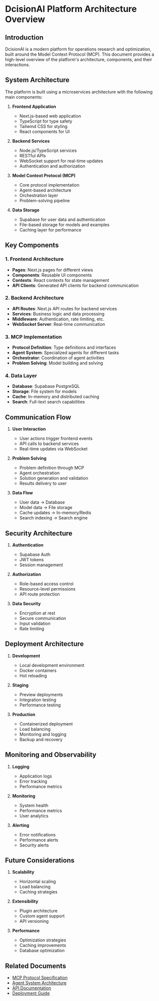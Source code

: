 # DcisionAI Platform Architecture Overview

## Introduction

DcisionAI is a modern platform for operations research and optimization, built around the Model Context Protocol (MCP). This document provides a high-level overview of the platform's architecture, components, and their interactions.

## System Architecture

The platform is built using a microservices architecture with the following main components:

1. **Frontend Application**
   - Next.js-based web application
   - TypeScript for type safety
   - Tailwind CSS for styling
   - React components for UI

2. **Backend Services**
   - Node.js/TypeScript services
   - RESTful APIs
   - WebSocket support for real-time updates
   - Authentication and authorization

3. **Model Context Protocol (MCP)**
   - Core protocol implementation
   - Agent-based architecture
   - Orchestration layer
   - Problem-solving pipeline

4. **Data Storage**
   - Supabase for user data and authentication
   - File-based storage for models and examples
   - Caching layer for performance

## Key Components

### 1. Frontend Architecture
- **Pages**: Next.js pages for different views
- **Components**: Reusable UI components
- **Contexts**: React contexts for state management
- **API Clients**: Generated API clients for backend communication

### 2. Backend Architecture
- **API Routes**: Next.js API routes for backend services
- **Services**: Business logic and data processing
- **Middleware**: Authentication, rate limiting, etc.
- **WebSocket Server**: Real-time communication

### 3. MCP Implementation
- **Protocol Definition**: Type definitions and interfaces
- **Agent System**: Specialized agents for different tasks
- **Orchestrator**: Coordination of agent activities
- **Problem Solving**: Model building and solving

### 4. Data Layer
- **Database**: Supabase PostgreSQL
- **Storage**: File system for models
- **Cache**: In-memory and distributed caching
- **Search**: Full-text search capabilities

## Communication Flow

1. **User Interaction**
   - User actions trigger frontend events
   - API calls to backend services
   - Real-time updates via WebSocket

2. **Problem Solving**
   - Problem definition through MCP
   - Agent orchestration
   - Solution generation and validation
   - Results delivery to user

3. **Data Flow**
   - User data → Database
   - Model data → File storage
   - Cache updates → In-memory/Redis
   - Search indexing → Search engine

## Security Architecture

1. **Authentication**
   - Supabase Auth
   - JWT tokens
   - Session management

2. **Authorization**
   - Role-based access control
   - Resource-level permissions
   - API route protection

3. **Data Security**
   - Encryption at rest
   - Secure communication
   - Input validation
   - Rate limiting

## Deployment Architecture

1. **Development**
   - Local development environment
   - Docker containers
   - Hot reloading

2. **Staging**
   - Preview deployments
   - Integration testing
   - Performance testing

3. **Production**
   - Containerized deployment
   - Load balancing
   - Monitoring and logging
   - Backup and recovery

## Monitoring and Observability

1. **Logging**
   - Application logs
   - Error tracking
   - Performance metrics

2. **Monitoring**
   - System health
   - Performance metrics
   - User analytics

3. **Alerting**
   - Error notifications
   - Performance alerts
   - Security alerts

## Future Considerations

1. **Scalability**
   - Horizontal scaling
   - Load balancing
   - Caching strategies

2. **Extensibility**
   - Plugin architecture
   - Custom agent support
   - API versioning

3. **Performance**
   - Optimization strategies
   - Caching improvements
   - Database optimization

## Related Documents

- [MCP Protocol Specification](./mcp/protocol.md)
- [Agent System Architecture](./mcp/agents.md)
- [API Documentation](./api/README.md)
- [Deployment Guide](./deployment/README.md) 